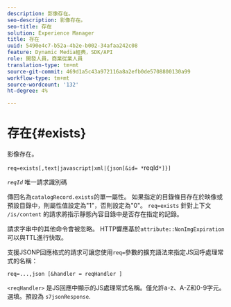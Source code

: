 ```yaml
---
description: 影像存在。
seo-description: 影像存在。
seo-title: 存在
solution: Experience Manager
title: 存在
uuid: 5490e4c7-b52a-4b2e-b002-34afaa242c08
feature: Dynamic Media經典，SDK/API
role: 開發人員，商業從業人員
translation-type: tm+mt
source-git-commit: 469d1a5c43a972116a8a2efb0de5708800130a99
workflow-type: tm+mt
source-wordcount: '132'
ht-degree: 4%

---
```



# 存在{#exists}

影像存在。

`req=exists[,text|javascript|xml|{json[&id= *`reqId`*]}]`

*`reqId`* 唯一請求識別碼

傳回名為`catalogRecord.exists`的單一屬性。 如果指定的目錄條目存在於映像或預設目錄中，則屬性值設定為&quot;1&quot;，否則設定為&quot;0&quot;。 `req=exists` 針對上下文 `/is/content` 的請求將指示靜態內容目錄中是否存在指定的記錄。

請求字串中的其他命令會被忽略。 HTTP響應基於`attribute::NonImgExpiration`可以與TTL進行快取。

支援JSONP回應格式的請求可讓您使用`req=`參數的擴充語法來指定JS回呼處理常式的名稱：

`req=...,json [&handler = reqHandler ]`

`<reqHandler>` 是JS回應中顯示的JS處理常式名稱。僅允許a-z、A-Z和0-9字元。 選填。預設為 `s7jsonResponse`.

